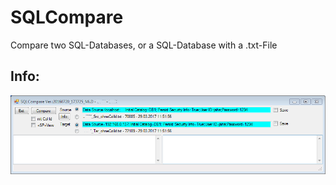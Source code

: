 # SQLCompare

Compare two SQL-Databases, or a SQL-Database with a .txt-File

## Info:

![](./img/Image_20210608_145541_001.png)
